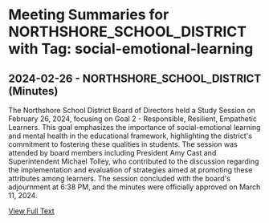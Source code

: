 # Meeting Summaries for NORTHSHORE_SCHOOL_DISTRICT with Tag: social-emotional-learning

## 2024-02-26 - NORTHSHORE_SCHOOL_DISTRICT (Minutes)

The Northshore School District Board of Directors held a Study Session on February 26, 2024, focusing on Goal 2 - Responsible, Resilient, Empathetic Learners. This goal emphasizes the importance of social-emotional learning and mental health in the educational framework, highlighting the district's commitment to fostering these qualities in students. The session was attended by board members including President Amy Cast and Superintendent Michael Tolley, who contributed to the discussion regarding the implementation and evaluation of strategies aimed at promoting these attributes among learners. The session concluded with the board's adjournment at 6:38 PM, and the minutes were officially approved on March 11, 2024.

[View Full Text](https://raw.githubusercontent.com/VoronoiPerspectives/WashingtonStateSchoolBoardExplorer/refs/heads/main/data/countries/usa/states/wa/counties/king/school_boards/northshore_school_district/2024/2024-02-26-minutes.txt)

